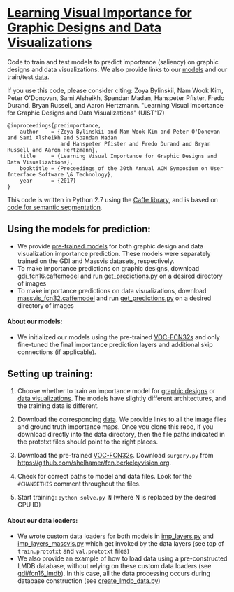 # [Learning Visual Importance for Graphic Designs and Data Visualizations](http://visimportance.csail.mit.edu/)

Code to train and test models to predict importance (saliency) on graphic designs and data visualizations.
We also provide links to our [models](https://github.com/cvzoya/visimportance/tree/master/models) and our train/test [data](https://github.com/cvzoya/visimportance/tree/master/data).

If you use this code, please consider citing:
Zoya Bylinskii, Nam Wook Kim, Peter O'Donovan, Sami Alsheikh, Spandan Madan, Hanspeter Pfister, Fredo Durand, Bryan Russell, and Aaron Hertzmann. "Learning Visual Importance for Graphic Designs and Data Visualizations" (UIST'17)

``` 
@inproceedings{predimportance,
    author    = {Zoya Bylinskii and Nam Wook Kim and Peter O'Donovan and Sami Alsheikh and Spandan Madan
                 and Hanspeter Pfister and Fredo Durand and Bryan Russell and Aaron Hertzmann},
    title     = {Learning Visual Importance for Graphic Designs and Data Visualizations},
    booktitle = {Proceedings of the 30th Annual ACM Symposium on User Interface Software \& Technology},
    year      = {2017}
}
```

This code is written in Python 2.7 using the [Caffe library](http://caffe.berkeleyvision.org/), and is based on [code for semantic segmentation](https://github.com/shelhamer/fcn.berkeleyvision.org). 

Using the models for prediction:
------
  * We provide [pre-trained models](https://github.com/cvzoya/visimportance/tree/master/models) for both graphic design and data visualization importance prediction. These models were separately trained on the GDI and Massvis datasets, respectively. 
  * To make importance predictions on graphic designs, download [gdi_fcn16.caffemodel](http://visimportance.mit.edu/data/GDI/gdi_fcn16.caffemodel) and run [get_predictions.py](https://github.com/cvzoya/visimportance/tree/master/gdi/get_predictions.py) on a desired directory of images
  * To make importance predictions on data visualizations, download [massvis_fcn32.caffemodel](http://visimportance.mit.edu/data/massvis/massvis_fcn32.caffemodel) and run [get_predictions.py](https://github.com/cvzoya/visimportance/tree/master/massvis/get_predictions.py) on a desired directory of images

#### About our models:
  * We initialized our models using the pre-trained [VOC-FCN32s](https://github.com/shelhamer/fcn.berkeleyvision.org/blob/master/voc-fcn32s/caffemodel-url) and only fine-tuned the final importance prediction layers and additional skip connections (if applicable).

Setting up training:
------

1. Choose whether to train an importance model for [graphic designs](https://github.com/cvzoya/visimportance/tree/master/gdi/fcn32) or [data visualizations](https://github.com/cvzoya/visimportance/tree/master/massvis). The models have slightly different architectures, and the training data is different.

2. Download the corresponding [data](https://github.com/cvzoya/visimportance/tree/master/data). We provide links to all the image files and ground truth importance maps. Once you clone this repo, if you download directly into the data directory, then the file paths indicated in the prototxt files should point to the right places.

3. Download the pre-trained [VOC-FCN32s](https://github.com/shelhamer/fcn.berkeleyvision.org/blob/master/voc-fcn32s/caffemodel-url). Download `surgery.py` from https://github.com/shelhamer/fcn.berkeleyvision.org. 

4. Check for correct paths to model and data files. Look for the `#CHANGETHIS` comment throughout the files.

5. Start training: `python solve.py N` (where N is replaced by the desired GPU ID)

#### About our data loaders:
  * We wrote custom data loaders for both models in [imp_layers.py](https://github.com/cvzoya/visimportance/blob/master/gdi/imp_layers.py) and [imp_layers_massvis.py](https://github.com/cvzoya/visimportance/blob/master/massvis/imp_layers_massvis.py) which get invoked by the data layers (see top of `train.prototxt` and `val.prototxt` files)
  * We also provide an example of how to load data using a pre-constructed LMDB database, without relying on these custom data loaders (see [gdi/fcn16_lmdb](https://github.com/cvzoya/visimportance/tree/master/gdi/fcn16_lmdb)). In this case, all the data processing occurs during database construction (see [create_lmdb_data.py](https://github.com/cvzoya/visimportance/blob/master/gdi/fcn16_lmdb/create_lmdb_data.py))


